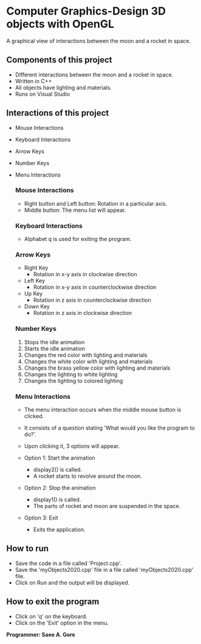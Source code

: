 # Computer Graphics-Design 3D objects with OpenGL

A graphical view of interactions between the moon and a rocket in space.

## Components of this project 

- Different interactions between the moon and a rocket in space.
- Written in C++ 
- All objects have lighting and materials.
- Runs on Visual Studio

## Interactions of this project

- Mouse Interactions
- Keyboard Interactions
- Arrow Keys
- Number Keys
- Menu Interactions

  ### Mouse Interactions 

    - Right button and Left button: Rotation in a particular axis.
    - Middle button: The menu list will appear.

  ### Keyboard Interactions 

    - Alphabet q is used for exiting the program.

   ### Arrow Keys 
    - Right Key
      - Rotation in x-y axis in clockwise direction
    - Left Key
      - Rotation in x-y axis in counterclockwise direction
    - Up Key
      - Rotation in z axis in counterclockwise direction
    - Down Key
      - Rotation in z axis in clockwise direction

   ### Number Keys

     1.  Stops the idle animation
     2.  Starts the idle animation
     3.  Changes the red color with lighting and materials
     4.  Changes the white color with lighting and materials
     5.  Changes the brass yellow color with lighting and materials
     6.  Changes the lighting to white lighting
     7.  Changes the lighting to colored lighting

  ### Menu Interactions 
    - The menu interaction occurs when the middle mouse button is clicked.
    - It consists of a question stating 'What would you like the program to do?'.
    - Upon clicking it, 3 options will appear.

    - Option 1: Start the animation 
       - display2() is called.
       - A rocket starts to revolve around the moon.

    - Option 2: Stop the animation 
       - display1() is called.
       - The parts of rocket and moon are suspended in the space. 

    - Option 3: Exit 
       - Exits the application.
  
## How to run 
- Save the code in a file called 'Project.cpp'. 
- Save the 'myObjects2020.cpp' file in a file called 'myObjects2020.cpp' file.
- Click on Run and the output will be displayed.

## How to exit the program 
- Click on 'q' on the keyboard.
- Click on the 'Exit' option in the menu.

**Programmer: Saee A. Gore**
